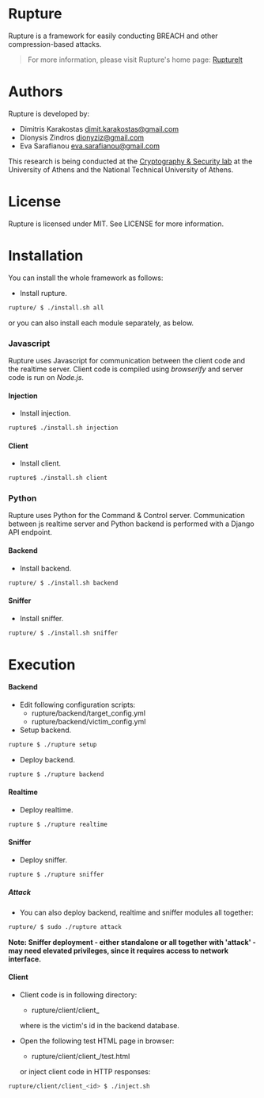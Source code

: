 Rupture
=======
Rupture is a framework for easily conducting BREACH and other compression-based
attacks.

> For more information, please visit Rupture's home page: [RuptureIt](https://ruptureit.com)

Authors
=======
Rupture is developed by:

* Dimitris Karakostas <dimit.karakostas@gmail.com>
* Dionysis Zindros <dionyziz@gmail.com>
* Eva Sarafianou <eva.sarafianou@gmail.com>

This research is being conducted at the [Cryptography & Security
lab](http://crypto.di.uoa.gr/) at the University of Athens and the National
Technical University of Athens.

License
=======
Rupture is licensed under MIT. See LICENSE for more information.

Installation
============

You can install the whole framework as follows:

 - Install rupture.
```sh
rupture/ $ ./install.sh all
```

or you can also install each module separately, as below.

### Javascript

Rupture uses Javascript for communication between the client code and the realtime server. Client code is compiled using *browserify* and server code is run on *Node.js*.

#### Injection
 - Install injection.
```sh
rupture$ ./install.sh injection
```

#### Client
 - Install client.
```sh
rupture$ ./install.sh client
```

### Python

Rupture uses Python for the Command & Control server. Communication between js realtime server and Python backend is performed with a Django API endpoint.

#### Backend
 - Install backend.
```sh
rupture/ $ ./install.sh backend
```

#### Sniffer
 - Install sniffer.
```sh
rupture/ $ ./install.sh sniffer
```

Execution
=========

#### Backend
 - Edit following configuration scripts:
    - rupture/backend/target_config.yml
    - rupture/backend/victim_config.yml
 - Setup backend.
```sh
rupture $ ./rupture setup
```
 - Deploy backend.
```sh
rupture $ ./rupture backend
```

#### Realtime
 - Deploy realtime.
```sh
rupture $ ./rupture realtime
```

#### Sniffer
 - Deploy sniffer.
```sh
rupture $ ./rupture sniffer
```

##### Attack
 - You can also deploy backend, realtime and sniffer modules all together:
```sh
rupture/ $ sudo ./rupture attack
```

**Note: Sniffer deployment - either standalone or all together with 'attack' - may need elevated privileges, since it requires access to network interface.**

#### Client
 - Client code is in following directory:
    - rupture/client/client_<id>

   where <id> is the victim's id in the backend database.
 - Open the following test HTML page in browser:
    - rupture/client/client_<id>/test.html

   or inject client code in HTTP responses:
```sh
rupture/client/client_<id> $ ./inject.sh
```
